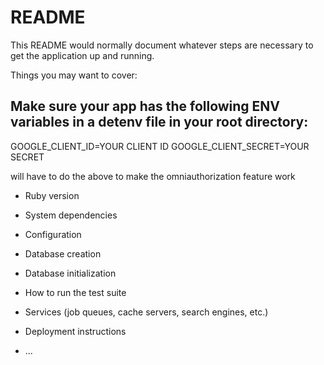 # README

This README would normally document whatever steps are necessary to get the
application up and running.

Things you may want to cover:

## Make sure your app has the following ENV variables in a detenv file in your root directory:
GOOGLE_CLIENT_ID=YOUR CLIENT ID 
GOOGLE_CLIENT_SECRET=YOUR SECRET 

will have to do the above to make the omniauthorization feature work

* Ruby version

* System dependencies

* Configuration

* Database creation

* Database initialization

* How to run the test suite

* Services (job queues, cache servers, search engines, etc.)

* Deployment instructions

* ...
